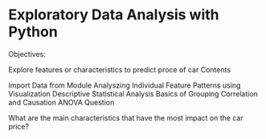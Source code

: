 # Exploratory Data Analysis with Python
Objectives:

Explore features or characteristics to predict proce of car
Contents

Import Data from Module
Analyszing Individual Feature Patterns using Visualization
Descriptive Statistical Analysis
Basics of Grouping
Correlation and Causation
ANOVA
Question

What are the main characteristics that have the most impact on the car price?
